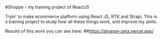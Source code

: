 #Shoppe - my training project of ReactJS

Tryin' to make ecommerce platform using React JS, RTK and Strapi. This is a training project to study how all these things work, and improve my skills.

Results of this work you can see here: ##https://shoppe-zeta.vercel.app/
